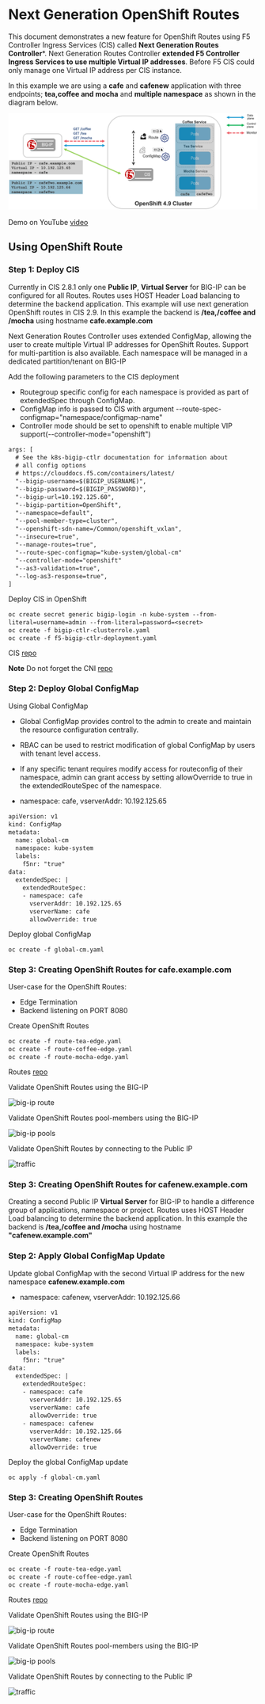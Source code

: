 # Next Generation OpenShift Routes 

This document demonstrates a new feature for OpenShift Routes using F5 Controller Ingress Services (CIS) called **Next Generation Routes Controller***. Next Generation Routes Controller **extended F5 Controller Ingress Services to use multiple Virtual IP addresses**. Before F5 CIS could only manage one Virtual IP address per CIS instance. 

In this example we are using a **cafe** and **cafenew** application with three endpoints; **tea,coffee and mocha** and **multiple namespace** as shown in the diagram below. 

![architecture](https://github.com/mdditt2000/openshift-4-9/blob/main/next-gen-routes/diagram/2022-06-06_15-57-24.png)

Demo on YouTube [video]()

## Using OpenShift Route

### Step 1: Deploy CIS

Currently in CIS 2.8.1 only one **Public IP**, **Virtual Server** for BIG-IP can be configured for all Routes. Routes uses HOST Header Load balancing to determine the backend application. This example will use next generation OpenShift routes in CIS 2.9. In this example the backend is **/tea,/coffee and /mocha** using hostname **cafe.example.com**

Next Generation Routes Controller uses extended ConfigMap, allowing the user to create multiple Virtual IP addresses for OpenShift Routes. Support for multi-partition is also available. Each namespace will be managed in a dedicated partition/tenant on BIG-IP

Add the following parameters to the CIS deployment

* Routegroup specific config for each namespace is provided as part of extendedSpec through ConfigMap.
* ConfigMap info is passed to CIS with argument --route-spec-configmap="namespace/configmap-name"
* Controller mode should be set to openshift to enable multiple VIP support(--controller-mode="openshift")

```
args: [
  # See the k8s-bigip-ctlr documentation for information about
  # all config options
  # https://clouddocs.f5.com/containers/latest/
  "--bigip-username=$(BIGIP_USERNAME)",
  "--bigip-password=$(BIGIP_PASSWORD)",
  "--bigip-url=10.192.125.60",
  "--bigip-partition=OpenShift",
  "--namespace=default",
  "--pool-member-type=cluster",
  "--openshift-sdn-name=/Common/openshift_vxlan",
  "--insecure=true",
  "--manage-routes=true",
  "--route-spec-configmap="kube-system/global-cm"
  "--controller-mode="openshift"
  "--as3-validation=true",
  "--log-as3-response=true",
]
```

Deploy CIS in OpenShift

```
oc create secret generic bigip-login -n kube-system --from-literal=username=admin --from-literal=password=<secret>
oc create -f bigip-ctlr-clusterrole.yaml
oc create -f f5-bigip-ctlr-deployment.yaml
```

CIS [repo](https://github.com/mdditt2000/openshift-4-9/tree/main/next-gen-routes/multi-vip/cis)

**Note** Do not forget the CNI [repo](https://github.com/mdditt2000/openshift-4-9/tree/main/next-gen-routes/multi-vip/cni)

### Step 2: Deploy Global ConfigMap

Using Global ConfigMap

* Global ConfigMap provides control to the admin to create and maintain the resource configuration centrally.
* RBAC can be used to restrict modification of global ConfigMap by users with tenant level access.
* If any specific tenant requires modify access for routeconfig of their namespace, admin can grant access by setting allowOverride to true in the extendedRouteSpec of the namespace.

* namespace: cafe, vserverAddr: 10.192.125.65

```
apiVersion: v1
kind: ConfigMap
metadata:
  name: global-cm
  namespace: kube-system
  labels:
    f5nr: "true"
data:
  extendedSpec: |
    extendedRouteSpec:
    - namespace: cafe
      vserverAddr: 10.192.125.65
      vserverName: cafe
      allowOverride: true
```

Deploy global ConfigMap

```
oc create -f global-cm.yaml
```

### Step 3: Creating OpenShift Routes for cafe.example.com

User-case for the OpenShift Routes:

- Edge Termination
- Backend listening on PORT 8080

Create OpenShift Routes

```
oc create -f route-tea-edge.yaml
oc create -f route-coffee-edge.yaml
oc create -f route-mocha-edge.yaml
```

Routes [repo](https://github.com/mdditt2000/openshift-4-9/tree/main/next-gen-routes/multi-vip/ocp-route/cafe/secure)

Validate OpenShift Routes using the BIG-IP

![big-ip route]()

Validate OpenShift Routes pool-members using the BIG-IP

![big-ip pools]()

Validate OpenShift Routes by connecting to the Public IP

![traffic]()

### Step 3: Creating OpenShift Routes for cafenew.example.com

Creating a second Public IP **Virtual Server** for BIG-IP to handle a difference group of applications, namespace or project. Routes uses HOST Header Load balancing to determine the backend application. In this example the backend is **/tea,/coffee and /mocha** using hostname **"cafenew.example.com"**

### Step 2: Apply Global ConfigMap Update

Update global ConfigMap with the second Virtual IP address for the new namespace **cafenew.example.com**

* namespace: cafenew, vserverAddr: 10.192.125.66

```
apiVersion: v1
kind: ConfigMap
metadata:
  name: global-cm
  namespace: kube-system
  labels:
    f5nr: "true"
data:
  extendedSpec: |
    extendedRouteSpec:
    - namespace: cafe
      vserverAddr: 10.192.125.65
      vserverName: cafe
      allowOverride: true
    - namespace: cafenew
      vserverAddr: 10.192.125.66
      vserverName: cafenew
      allowOverride: true
```

Deploy the global ConfigMap update

```
oc apply -f global-cm.yaml
```

### Step 3: Creating OpenShift Routes

User-case for the OpenShift Routes:

- Edge Termination
- Backend listening on PORT 8080

Create OpenShift Routes

```
oc create -f route-tea-edge.yaml
oc create -f route-coffee-edge.yaml
oc create -f route-mocha-edge.yaml
```

Routes [repo](https://github.com/mdditt2000/openshift-4-9/tree/main/next-gen-routes/multi-vip/ocp-route/cafenew/secure)

Validate OpenShift Routes using the BIG-IP

![big-ip route]()

Validate OpenShift Routes pool-members using the BIG-IP

![big-ip pools]()

Validate OpenShift Routes by connecting to the Public IP

![traffic]()
